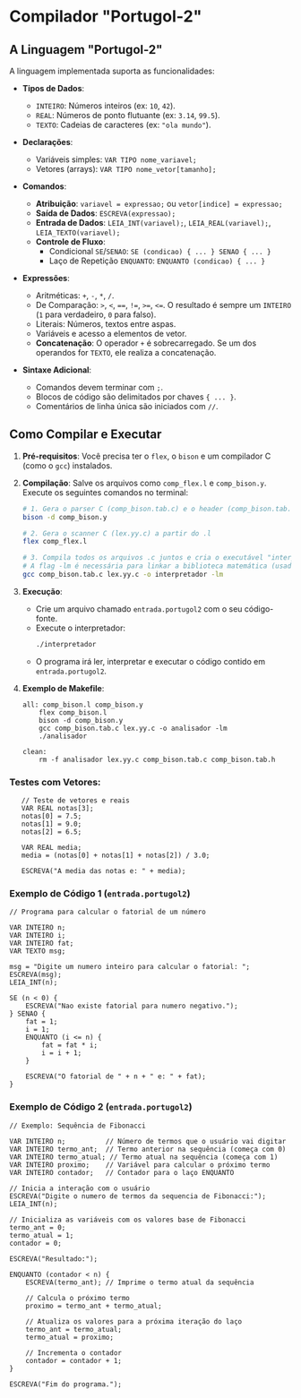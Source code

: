 # Compilador "Portugol-2"

## A Linguagem "Portugol-2"

A linguagem implementada suporta as funcionalidades:

* **Tipos de Dados**:
    * `INTEIRO`: Números inteiros (ex: `10`, `42`).
    * `REAL`: Números de ponto flutuante (ex: `3.14`, `99.5`).
    * `TEXTO`: Cadeias de caracteres (ex: `"ola mundo"`).

* **Declarações**:
    * Variáveis simples: `VAR TIPO nome_variavel;`
    * Vetores (arrays): `VAR TIPO nome_vetor[tamanho];`

* **Comandos**:
    * **Atribuição**: `variavel = expressao;` ou `vetor[indice] = expressao;`
    * **Saída de Dados**: `ESCREVA(expressao);`
    * **Entrada de Dados**: `LEIA_INT(variavel);`, `LEIA_REAL(variavel);`, `LEIA_TEXTO(variavel);`
    * **Controle de Fluxo**:
        * Condicional `SE`/`SENAO`: `SE (condicao) { ... } SENAO { ... }`
        * Laço de Repetição `ENQUANTO`: `ENQUANTO (condicao) { ... }`

* **Expressões**:
    * Aritméticas: `+`, `-`, `*`, `/`.
    * De Comparação: `>`, `<`, `==`, `!=`, `>=`, `<=`. O resultado é sempre um `INTEIRO` (`1` para verdadeiro, `0` para falso).
    * Literais: Números, textos entre aspas.
    * Variáveis e acesso a elementos de vetor.
    * **Concatenação**: O operador `+` é sobrecarregado. Se um dos operandos for `TEXTO`, ele realiza a concatenação.

* **Sintaxe Adicional**:
    * Comandos devem terminar com `;`.
    * Blocos de código são delimitados por chaves `{ ... }`.
    * Comentários de linha única são iniciados com `//`.

## Como Compilar e Executar

1.  **Pré-requisitos**: Você precisa ter o `flex`, o `bison` e um compilador C (como o `gcc`) instalados.

2.  **Compilação**: Salve os arquivos como `comp_flex.l` e `comp_bison.y`. Execute os seguintes comandos no terminal:

    ```bash
    # 1. Gera o parser C (comp_bison.tab.c) e o header (comp_bison.tab.h) a partir do .y
    bison -d comp_bison.y

    # 2. Gera o scanner C (lex.yy.c) a partir do .l
    flex comp_flex.l

    # 3. Compila todos os arquivos .c juntos e cria o executável "interpretador"
    # A flag -lm é necessária para linkar a biblioteca matemática (usada por math.h)
    gcc comp_bison.tab.c lex.yy.c -o interpretador -lm
    ```

3.  **Execução**:
    * Crie um arquivo chamado `entrada.portugol2` com o seu código-fonte.
    * Execute o interpretador:
        ```bash
        ./interpretador
        ```
    * O programa irá ler, interpretar e executar o código contido em `entrada.portugol2`.

4.  **Exemplo de Makefile**:
    ```
    all: comp_bison.l comp_bison.y
        flex comp_bison.l
        bison -d comp_bison.y
        gcc comp_bison.tab.c lex.yy.c -o analisador -lm
        ./analisador 

    clean:
        rm -f analisador lex.yy.c comp_bison.tab.c comp_bison.tab.h	
    ```

### Testes com Vetores:

```
   // Teste de vetores e reais
   VAR REAL notas[3];
   notas[0] = 7.5;
   notas[1] = 9.0;
   notas[2] = 6.5;
   
   VAR REAL media;
   media = (notas[0] + notas[1] + notas[2]) / 3.0;
   
   ESCREVA("A media das notas e: " + media);
```
### Exemplo de Código 1 (`entrada.portugol2`)

```
// Programa para calcular o fatorial de um número

VAR INTEIRO n;
VAR INTEIRO i;
VAR INTEIRO fat;
VAR TEXTO msg;

msg = "Digite um numero inteiro para calcular o fatorial: ";
ESCREVA(msg);
LEIA_INT(n);

SE (n < 0) {
    ESCREVA("Nao existe fatorial para numero negativo.");
} SENAO {
    fat = 1;
    i = 1;
    ENQUANTO (i <= n) {
        fat = fat * i;
        i = i + 1;
    }

    ESCREVA("O fatorial de " + n + " e: " + fat);
}
```

### Exemplo de Código 2 (`entrada.portugol2`)

```
// Exemplo: Sequência de Fibonacci

VAR INTEIRO n;          // Número de termos que o usuário vai digitar
VAR INTEIRO termo_ant;  // Termo anterior na sequência (começa com 0)
VAR INTEIRO termo_atual; // Termo atual na sequência (começa com 1)
VAR INTEIRO proximo;    // Variável para calcular o próximo termo
VAR INTEIRO contador;   // Contador para o laço ENQUANTO

// Inicia a interação com o usuário
ESCREVA("Digite o numero de termos da sequencia de Fibonacci:");
LEIA_INT(n);

// Inicializa as variáveis com os valores base de Fibonacci
termo_ant = 0;
termo_atual = 1;
contador = 0;

ESCREVA("Resultado:");

ENQUANTO (contador < n) {
    ESCREVA(termo_ant); // Imprime o termo atual da sequência

    // Calcula o próximo termo
    proximo = termo_ant + termo_atual;

    // Atualiza os valores para a próxima iteração do laço
    termo_ant = termo_atual;
    termo_atual = proximo;
    
    // Incrementa o contador
    contador = contador + 1;
}

ESCREVA("Fim do programa.");
```
